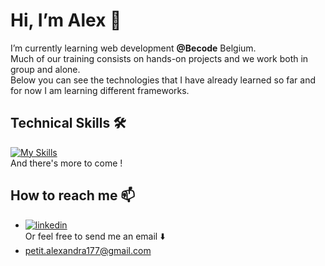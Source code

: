 #  Hi, I’m Alex 👋

I’m currently learning web development **@Becode** Belgium. </br>
Much of our training consists on hands-on projects and we work both in group and alone. </br>
Below you can see the technologies that I have already learned so far and for now I am learning different frameworks. </br>

## Technical Skills 🛠

[![My Skills](https://skillicons.dev/icons?i=html,css,sass,js,php,mysql,tailwind,bash,git,github,figma,postman)](https://skillicons.dev) </br>
And there's more to come !

##  How to reach me 📫

- [![linkedin](https://img.shields.io/badge/linkedin-0A66C2?style=for-the-badge&logo=linkedin&logoColor=white)](https://www.linkedin.com/in/alexandra-petit-dev/) </br>
Or feel free to send me an email ⬇️
- petit.alexandra177@gmail.com
